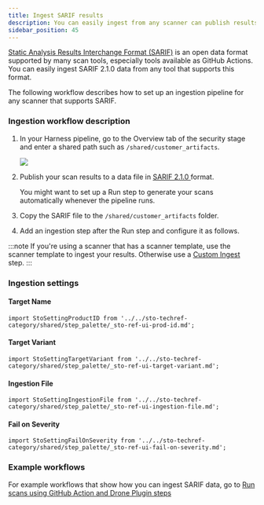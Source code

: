 ```yaml
---
title: Ingest SARIF results 
description: You can easily ingest from any scanner can publish results in SARIF format.
sidebar_position: 45
---
```


[Static Analysis Results Interchange Format (SARIF)](https://docs.github.com/en/code-security/code-scanning/integrating-with-code-scanning/sarif-support-for-code-scanning) is an open data format supported by many scan tools, especially tools available as GitHub Actions. You can easily ingest SARIF 2.1.0 data from any tool that supports this format. 

The following workflow describes how to set up an ingestion pipeline for any scanner that supports SARIF. 

### Ingestion workflow description

1. In your Harness pipeline, go to the Overview tab of the security stage and enter a shared path such as `/shared/customer_artifacts`.
 
   ![](../static/ingesting-issues-from-other-scanners-00.png)

2. Publish your scan results to a data file in [SARIF 2.1.0 ](https://docs.oasis-open.org/sarif/sarif/v2.1.0/sarif-v2.1.0.html) format.  

   You might want to set up a Run step to generate your scans automatically whenever the pipeline runs. 
   
   <!-- See [CodeQL Scanner Reference](/docs/security-testing-orchestration/sto-techref-category/codeql-scanner-reference) for an example workflow. -->

3. Copy the SARIF file to the `/shared/customer_artifacts` folder. 

3. Add an ingestion step after the Run step and configure it as follows.

:::note
If you're using a scanner that has a scanner template, use the scanner template to ingest your results. Otherwise use a [Custom Ingest](/docs/security-testing-orchestration/sto-techref-category/custom-ingest-reference) step. 
::: 

### Ingestion settings

#### Target Name 
   
```mdx-code-block
import StoSettingProductID from '../../sto-techref-category/shared/step_palette/_sto-ref-ui-prod-id.md';
```

<StoSettingProductID />

#### Target Variant 
   
```mdx-code-block
import StoSettingTargetVariant from '../../sto-techref-category/shared/step_palette/_sto-ref-ui-target-variant.md';
```

<StoSettingTargetVariant  />


   
#### Ingestion File 

```mdx-code-block
import StoSettingIngestionFile from '../../sto-techref-category/shared/step_palette/_sto-ref-ui-ingestion-file.md';
```

<StoSettingIngestionFile  />


#### Fail on Severity

```mdx-code-block
import StoSettingFailOnSeverity from '../../sto-techref-category/shared/step_palette/_sto-ref-ui-fail-on-severity.md';
```
<StoSettingFailOnSeverity />


### Example workflows

<!-- * [CodeQL Scanner Reference](docs/security-testing-orchestration/sto-techref-category/codeql-scanner-reference) -->
For example workflows that show how you can ingest SARIF data, go to [Run scans using GitHub Action and Drone Plugin steps](/docs/security-testing-orchestration/use-sto/orchestrate-and-ingest/run-scans-using-github-actions)

